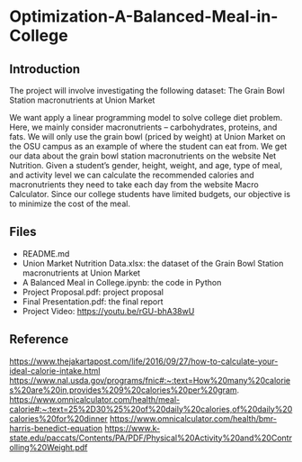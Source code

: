 # Optimization-A-Balanced-Meal-in-College

## Introduction
The project will involve investigating the following dataset:
The Grain Bowl Station macronutrients at Union Market

We want apply a linear programming model to solve college diet problem. Here, we mainly consider macronutrients – carbohydrates, proteins, and fats. We will only use the grain bowl (priced by weight) at Union Market on the OSU campus as an example of where the student can eat from. We get our data about the grain bowl station macronutrients on the website Net Nutrition. Given a student’s gender, height, weight, and age, type of meal, and activity level we can calculate the recommended calories and macronutrients they need to take each day from the website Macro Calculator. Since our college students have limited budgets, our objective is to minimize the cost of the meal.

## Files
- README.md
- Union Market Nutrition Data.xlsx: the dataset of the Grain Bowl Station macronutrients at Union Market
- A Balanced Meal in College.ipynb: the code in Python
- Project Proposal.pdf: project proposal
- Final Presentation.pdf: the final report 
- Project Video: https://youtu.be/rGU-bhA38wU

## Reference
https://www.thejakartapost.com/life/2016/09/27/how-to-calculate-your-ideal-calorie-intake.html
https://www.nal.usda.gov/programs/fnic#:~:text=How%20many%20calories%20are%20in,provides%209%20calories%20per%20gram.
https://www.omnicalculator.com/health/meal-calorie#:~:text=25%2D30%25%20of%20daily%20calories,of%20daily%20calories%20for%20dinner
https://www.omnicalculator.com/health/bmr-harris-benedict-equation
https://www.k-state.edu/paccats/Contents/PA/PDF/Physical%20Activity%20and%20Controlling%20Weight.pdf
